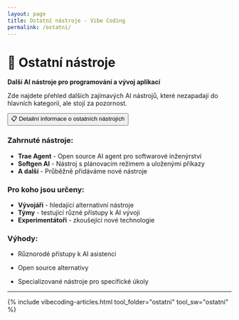 ```yaml
---
layout: page
title: Ostatní nástroje - Vibe Coding
permalink: /ostatni/
---
```



# 🔧 Ostatní nástroje

**Další AI nástroje pro programování a vývoj aplikací**

Zde najdete přehled dalších zajímavých AI nástrojů, které nezapadají do hlavních kategorií, ale stojí za pozornost.

<div class="vibecoding-details">
  <button class="vibecoding-toggle collapsed" onclick="toggleDetails(this)">
    📋 Detailní informace o ostatních nástrojích
  </button>
  <div class="vibecoding-content" markdown="1">

### Zahrnuté nástroje:
- **Trae Agent** - Open source AI agent pro softwarové inženýrství
- **Softgen AI** - Nástroj s plánovacím režimem a uloženými příkazy
- **A další** - Průběžně přidáváme nové nástroje

### Pro koho jsou určeny:
- **Vývojáři** - hledající alternativní nástroje
- **Týmy** - testující různé přístupy k AI vývoji
- **Experimentátoři** - zkoušející nové technologie

### Výhody:
- Různorodé přístupy k AI asistenci
- Open source alternativy
- Specializované nástroje pro specifické úkoly

  </div>
</div>

<hr>

{% include vibecoding-articles.html tool_folder="ostatni" tool_sw="ostatni" %}